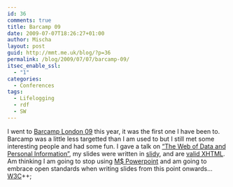 ```yaml
---
id: 36
comments: true
title: Barcamp 09
date: 2009-07-07T18:26:27+01:00
author: Mischa
layout: post
guid: http://mmt.me.uk/blog/?p=36
permalink: /blog/2009/07/07/barcamp-09/
itsec_enable_ssl:
  - "1"
categories:
  - Conferences
tags:
  - Lifelogging
  - rdf
  - SW
---
```

I went to  [Barcamp London 09](http://www.barcamplondon.org/) this year, it was the first one I have been to. Barcamp was a little less targetted than I am used to but I still met some interesting people and had some fun. I gave a talk on [&#8220;The Web of Data and Personal Information&#8221;](https://mmt.me.uk/blog/slides/barcamp09/), my slides were written in [slidy](http://www.w3.org/Talks/Tools/Slidy/), and are [valid XHTML](http://validator.w3.org/check?verbose=1&uri=http%3A%2F%2Fmmt.me.uk%2Fslides%2Fbarcamp09%2F). Am thinking I am going to stop using [M$ Powerpoint](http://en.wikipedia.org/wiki/Microsoft_PowerPoint) and am going to embrace open standards when writing slides from this point onwards&#8230; [W3C](http://www.w3.org/)++;
